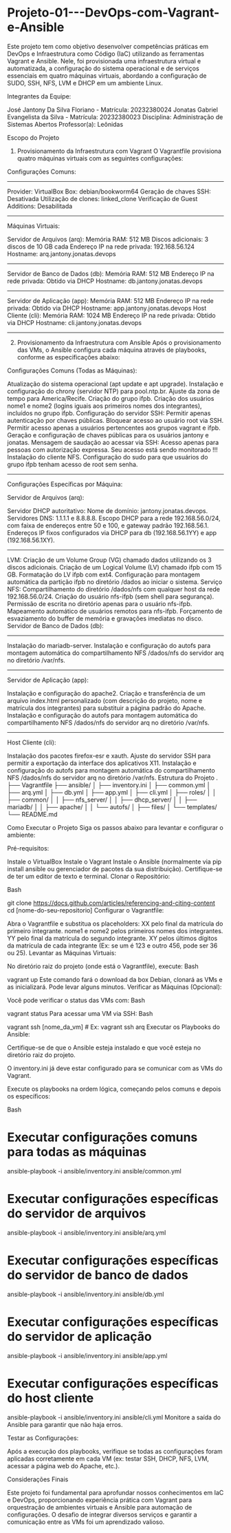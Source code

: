 # Projeto-01---DevOps-com-Vagrant-e-Ansible

Este projeto tem como objetivo desenvolver competências práticas em DevOps e Infraestrutura como Código (IaC) utilizando as ferramentas Vagrant e Ansible. Nele, foi provisionada uma infraestrutura virtual e automatizada, a configuração do sistema operacional e de serviços essenciais em quatro máquinas virtuais, abordando a configuração de SUDO, SSH, NFS, LVM e DHCP em um ambiente Linux.

Integrantes da Equipe:

José Jantony Da Silva Floriano - Matrícula: 20232380024
Jonatas Gabriel Evangelista da Silva - Matrícula: 20232380023
Disciplina: Administração de Sistemas Abertos
Professor(a): Leônidas

Escopo do Projeto
1. Provisionamento da Infraestrutura com Vagrant
O Vagrantfile provisiona quatro máquinas virtuais com as seguintes configurações:

Configurações Comuns:

-------------------------------------

Provider: VirtualBox
Box: debian/bookworm64
Geração de chaves SSH: Desativada
Utilização de clones: linked_clone
Verificação de Guest Additions: Desabilitada

-------------------------------------

Máquinas Virtuais:

Servidor de Arquivos (arq):
Memória RAM: 512 MB
Discos adicionais: 3 discos de 10 GB cada
Endereço IP na rede privada: 192.168.56.124
Hostname: arq.jantony.jonatas.devops

-------------------------------------

Servidor de Banco de Dados (db):
Memória RAM: 512 MB
Endereço IP na rede privada: Obtido via DHCP
Hostname: db.jantony.jonatas.devops

-------------------------------------

Servidor de Aplicação (app):
Memória RAM: 512 MB
Endereço IP na rede privada: Obtido via DHCP
Hostname: app.jantony.jonatas.devops
Host Cliente (cli):
Memória RAM: 1024 MB
Endereço IP na rede privada: Obtido via DHCP
Hostname: cli.jantony.jonatas.devops

--------------------------------------

2. Provisionamento da Infraestrutura com Ansible
Após o provisionamento das VMs, o Ansible configura cada máquina através de playbooks, conforme as especificações abaixo:

Configurações Comuns (Todas as Máquinas):

Atualização do sistema operacional (apt update e apt upgrade).
Instalação e configuração do chrony (servidor NTP) para pool.ntp.br.
Ajuste da zona de tempo para America/Recife.
Criação do grupo ifpb.
Criação dos usuários nome1 e nome2 (logins iguais aos primeiros nomes dos integrantes), incluídos no grupo ifpb.
Configuração do servidor SSH:
Permitir apenas autenticação por chaves públicas.
Bloquear acesso ao usuário root via SSH.
Permitir acesso apenas a usuários pertencentes aos grupos vagrant e ifpb.
Geração e configuração de chaves públicas para os usuários jantony e jonatas.
Mensagem de saudação ao acessar via SSH:
Acesso apenas para pessoas com autorização expressa.
Seu acesso está sendo monitorado !!!
Instalação do cliente NFS.
Configuração do sudo para que usuários do grupo ifpb tenham acesso de root sem senha.

--------------------------------

Configurações Específicas por Máquina:

Servidor de Arquivos (arq):

Servidor DHCP autoritativo:
Nome de domínio: jantony.jonatas.devops.
Servidores DNS: 1.1.1.1 e 8.8.8.8.
Escopo DHCP para a rede 192.168.56.0/24, com faixa de endereços entre 50 e 100, e gateway padrão 192.168.56.1.
Endereços IP fixos configurados via DHCP para db (192.168.56.1YY) e app (192.168.56.1XY).

---------------------------------

LVM:
Criação de um Volume Group (VG) chamado dados utilizando os 3 discos adicionais.
Criação de um Logical Volume (LV) chamado ifpb com 15 GB.
Formatação do LV ifpb com ext4.
Configuração para montagem automática da partição ifpb no diretório /dados ao iniciar o sistema.
Serviço NFS:
Compartilhamento do diretório /dados/nfs com qualquer host da rede 192.168.56.0/24.
Criação do usuário nfs-ifpb (sem shell para segurança).
Permissão de escrita no diretório apenas para o usuário nfs-ifpb.
Mapeamento automático de usuários remotos para nfs-ifpb.
Forçamento de esvaziamento do buffer de memória e gravações imediatas no disco.
Servidor de Banco de Dados (db):

----------------------------------

Instalação do mariadb-server.
Instalação e configuração do autofs para montagem automática do compartilhamento NFS /dados/nfs do servidor arq no diretório /var/nfs.

----------------------------------

Servidor de Aplicação (app):

Instalação e configuração do apache2.
Criação e transferência de um arquivo index.html personalizado (com descrição do projeto, nome e matrícula dos integrantes) para substituir a página padrão do Apache.
Instalação e configuração do autofs para montagem automática do compartilhamento NFS /dados/nfs do servidor arq no diretório /var/nfs.

----------------------------------

Host Cliente (cli):

Instalação dos pacotes firefox-esr e xauth.
Ajuste do servidor SSH para permitir a exportação da interface dos aplicativos X11.
Instalação e configuração do autofs para montagem automática do compartilhamento NFS /dados/nfs do servidor arq no diretório /var/nfs.
Estrutura do Projeto
.
├── Vagrantfile
├── ansible/
│   ├── inventory.ini
│   ├── common.yml
│   ├── arq.yml
│   ├── db.yml
│   ├── app.yml
│   ├── cli.yml
│   ├── roles/
│   │   ├── common/
│   │   ├── nfs_server/
│   │   ├── dhcp_server/
│   │   ├── mariadb/
│   │   ├── apache/
│   │   └── autofs/
│   ├── files/
│   └── templates/
└── README.md

Como Executar o Projeto
Siga os passos abaixo para levantar e configurar o ambiente:

Pré-requisitos:

Instale o VirtualBox
Instale o Vagrant
Instale o Ansible (normalmente via pip install ansible ou gerenciador de pacotes da sua distribuição).
Certifique-se de ter um editor de texto e terminal.
Clonar o Repositório:

Bash

git clone https://docs.github.com/articles/referencing-and-citing-content
cd [nome-do-seu-repositorio]
Configurar o Vagrantfile:

Abra o Vagrantfile e substitua os placeholders:
XX pelo final da matrícula do primeiro integrante.
nome1 e nome2 pelos primeiros nomes dos integrantes.
YY pelo final da matrícula do segundo integrante.
XY pelos últimos dígitos da matrícula de cada integrante (Ex: se um é 123 e outro 456, pode ser 36 ou 25).
Levantar as Máquinas Virtuais:

No diretório raiz do projeto (onde está o Vagrantfile), execute:
Bash

vagrant up
Este comando fará o download da box Debian, clonará as VMs e as inicializará. Pode levar alguns minutos.
Verificar as Máquinas (Opcional):

Você pode verificar o status das VMs com:
Bash

vagrant status
Para acessar uma VM via SSH:
Bash

vagrant ssh [nome_da_vm] # Ex: vagrant ssh arq
Executar os Playbooks do Ansible:

Certifique-se de que o Ansible esteja instalado e que você esteja no diretório raiz do projeto.

O inventory.ini já deve estar configurado para se comunicar com as VMs do Vagrant.

Execute os playbooks na ordem lógica, começando pelos comuns e depois os específicos:

Bash

# Executar configurações comuns para todas as máquinas
ansible-playbook -i ansible/inventory.ini ansible/common.yml

# Executar configurações específicas do servidor de arquivos
ansible-playbook -i ansible/inventory.ini ansible/arq.yml

# Executar configurações específicas do servidor de banco de dados
ansible-playbook -i ansible/inventory.ini ansible/db.yml

# Executar configurações específicas do servidor de aplicação
ansible-playbook -i ansible/inventory.ini ansible/app.yml

# Executar configurações específicas do host cliente
ansible-playbook -i ansible/inventory.ini ansible/cli.yml
Monitore a saída do Ansible para garantir que não haja erros.

Testar as Configurações:

Após a execução dos playbooks, verifique se todas as configurações foram aplicadas corretamente em cada VM (ex: testar SSH, DHCP, NFS, LVM, acessar a página web do Apache, etc.).


Considerações Finais

Este projeto foi fundamental para aprofundar nossos conhecimentos em IaC e DevOps, proporcionando experiência prática com Vagrant para orquestração de ambientes virtuais e Ansible para automação de configurações. O desafio de integrar diversos serviços e garantir a comunicação entre as VMs foi um aprendizado valioso.
